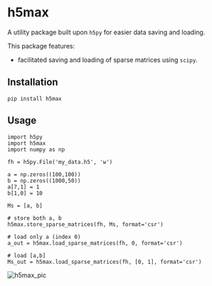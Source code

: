 # h5max

A utility package built upon `h5py` for easier data saving and loading.

This package features:
- facilitated saving and loading of sparse matrices using `scipy`.

## Installation

```
pip install h5max
```

## Usage

```
import h5py
import h5max
import numpy as np

fh = h5py.File('my_data.h5', 'w')

a = np.zeros((100,100))
b = np.zeros((1000,50))
a[7,1] = 1
b[1,0] = 10

Ms = [a, b]

# store both a, b
h5max.store_sparse_matrices(fh, Ms, format='csr')

# load only a (index 0)
a_out = h5max.load_sparse_matrices(fh, 0, format='csr')

# load [a,b]
Ms_out = h5max.load_sparse_matrices(fh, [0, 1], format='csr')
```


![h5max_pic](https://github.com/jdcla/h5max/h5max.png)
